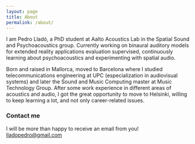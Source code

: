 ```yaml
---
layout: page
title: About
permalink: /about/
---
```


I am Pedro Lladó, a PhD student at Aalto Acoustics Lab in the Spatial Sound and Psychoacoustics group. Currently working on binaural auditory models for extended reality applications evaluation supervised, continuously learning about psychoacoustics and experimenting with spatial audio.

Born and raised in Mallorca, moved to Barcelona where I studied telecommunications engineering at UPC (especialization in audiovisual systems) and later the Sound and Music Computing master at Music Technology Group. After some work experience in different areas of acoustics and audio, I got the great opportunity to move to Helsinki, willing to keep learning a lot, and not only career-related issues.

### Contact me
I will be more than happy to receive an email from you!
[lladopedro@gmail.com](mailto:lladopedro@gmail.com)
